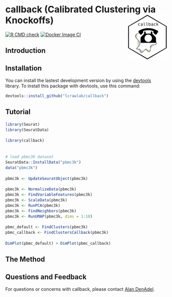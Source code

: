 # callback (Calibrated Clustering via Knockoffs) <img src="man/figures/callback_logo.png" align="right" alt="" width="120"/>


[![R CMD check](https://github.com/lcrawlab/PCKnockoffs/actions/workflows/check-standard.yml/badge.svg)](https://github.com/lcrawlab/PCKnockoffs/actions/workflows/check-standard.yml)
[![Docker Image CI](https://github.com/lcrawlab/PCKnockoffs/actions/workflows/docker-image.yml/badge.svg)](https://github.com/lcrawlab/PCKnockoffs/actions/workflows/docker-image.yml)


## Introduction

## Installation

You can install the lastest development version by using the [devtools](https://CRAN.R-project.org/package=devtools) library. To install this package with devtools, use this command:

```r
devtools::install_github("lcrawlab/callback")
```


## Tutorial

```r
library(Seurat)
library(SeuratData)

library(callback)


# load pbmc3k dataset
SeuratData::InstallData("pbmc3k")
data("pbmc3k")

pbmc3k <- UpdateSeuratObject(pbmc3k)

pbmc3k <- NormalizeData(pbmc3k)
pbmc3k <- FindVariableFeatures(pbmc3k)
pbmc3k <- ScaleData(pbmc3k)
pbmc3k <- RunPCA(pbmc3k)
pbmc3k <- FindNeighbors(pbmc3k)
pbmc3k <- RunUMAP(pbmc3k, dims = 1:10)

pbmc_default <- FindClusters(pbmc3k)
pbmc_callback <- FindClustersCallback(pbmc3k)

DimPlot(pbmc_default) + DimPlot(pbmc_callback)
```

## The Method


## Questions and Feedback
For questions or concerns with callback, please contact
[Alan DenAdel](mailto:alan_denadel@brown.edu).



